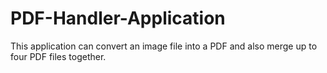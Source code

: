 # PDF-Handler-Application
This application can convert an image file into a PDF and also merge up to four PDF files together.
